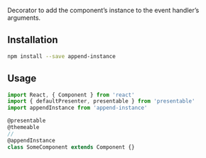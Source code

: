 Decorator to add the component’s instance to the event handler’s arguments.

## Installation

```sh
npm install --save append-instance
```

## Usage

```js
import React, { Component } from 'react'
import { defaultPresenter, presentable } from 'presentable'
import appendInstance from 'append-instance'

@presentable
@themeable
//
@appendInstance
class SomeComponent extends Component {}
```
